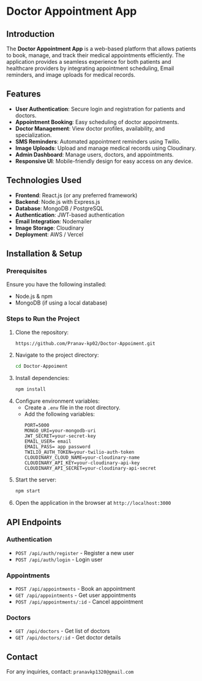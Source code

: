# Doctor Appointment App

## Introduction
The **Doctor Appointment App** is a web-based platform that allows patients to book, manage, and track their medical appointments efficiently. The application provides a seamless experience for both patients and healthcare providers by integrating appointment scheduling, Email reminders, and image uploads for medical records.

## Features
- **User Authentication**: Secure login and registration for patients and doctors.
- **Appointment Booking**: Easy scheduling of doctor appointments.
- **Doctor Management**: View doctor profiles, availability, and specialization.
- **SMS Reminders**: Automated appointment reminders using Twilio.
- **Image Uploads**: Upload and manage medical records using Cloudinary.
- **Admin Dashboard**: Manage users, doctors, and appointments.
- **Responsive UI**: Mobile-friendly design for easy access on any device.

## Technologies Used
- **Frontend**: React.js (or any preferred framework)
- **Backend**: Node.js with Express.js
- **Database**: MongoDB / PostgreSQL
- **Authentication**: JWT-based authentication
- **Email Integration**: Nodemailer
- **Image Storage**: Cloudinary
- **Deployment**: AWS / Vercel 

## Installation & Setup
### Prerequisites
Ensure you have the following installed:
- Node.js & npm
- MongoDB (if using a local database)

### Steps to Run the Project
1. Clone the repository:
   ```sh
   https://github.com/Pranav-kp02/Doctor-Appoiment.git
   ```
2. Navigate to the project directory:
   ```sh
   cd Doctor-Appoiment
   ```
3. Install dependencies:
   ```sh
   npm install
   ```
4. Configure environment variables:
   - Create a `.env` file in the root directory.
   - Add the following variables:
     ```env
     PORT=5000
     MONGO_URI=your-mongodb-uri
     JWT_SECRET=your-secret-key
     EMAIL_USER= email
     EMAIL_PASS= app password
     TWILIO_AUTH_TOKEN=your-twilio-auth-token
     CLOUDINARY_CLOUD_NAME=your-cloudinary-name
     CLOUDINARY_API_KEY=your-cloudinary-api-key
     CLOUDINARY_API_SECRET=your-cloudinary-api-secret
     ```
5. Start the server:
   ```sh
   npm start
   ```
6. Open the application in the browser at `http://localhost:3000`

## API Endpoints
### Authentication
- `POST /api/auth/register` - Register a new user
- `POST /api/auth/login` - Login user

### Appointments
- `POST /api/appointments` - Book an appointment
- `GET /api/appointments` - Get user appointments
- `POST /api/appointments/:id` - Cancel appointment

### Doctors
- `GET /api/doctors` - Get list of doctors
- `GET /api/doctors/:id` - Get doctor details



## Contact
For any inquiries, contact: `pranavkp1320@gmail.com`

